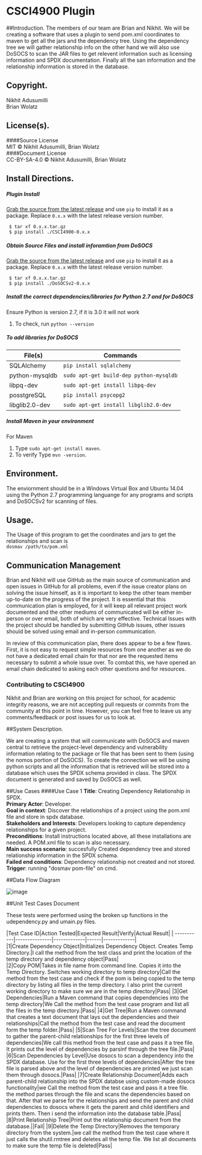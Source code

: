 # CSCI4900 Plugin

##Introduction.
The members of our team are Brian and Nikhit. We will be creating a software that uses a plugin to send pom.xml coordinates to maven to get all the jars and the dependency tree. Using the dependency tree we will gather relationship info on the other hand we will also use DoSOCS to scan the JAR files to get relevent information such as licensing information and SPDX documentation. Finally all the san information and the relationship information is stored in the database.

## Copyright.
Nikhit Adusumilli<br/>
Brian Wolatz

## License(s).
####Source License<br/>
MIT © Nikhit Adusumilli, Brian Wolatz<br/>
####Document License<br/>
CC-BY-SA-4.0 © Nikhit Adusumilli, Brian Wolatz<br/>

## Install Directions.

##### Plugin Install
[Grab the source from the latest
release](https://github.com/bwolatz/CSCI4900/releases) and use `pip` to install
it as a package. Replace `0.x.x` with the latest release version number.

` $ tar xf 0.x.x.tar.gz`<br/>
` $ pip install ./CSCI4900-0.x.x`

##### Obtain Source Files and install inforamtion from DoSOCS<br />
[Grab the source from the latest
release](https://github.com/nadusumilli/DoSOCSv2/releases) and use `pip` to install
it as a package. Replace `0.x.x` with the latest release version number.

` $ tar xf 0.x.x.tar.gz`<br/>
` $ pip install ./DoSOCSv2-0.x.x`

##### Install the correct dependencies/libraries for Python 2.7 and for DoSOCS<br />
Ensure Python is version 2.7, if it is 3.0 it will not work<br />
1. To check, run `python --version`

##### To add libraries for DoSOCS<br />
| File(s) | Commands |
| --- | --- |
|SQLAlchemy|`pip install sqlalchemy`|
|python-mysqldb|`sudo apt-get build-dep python-mysqldb`|
|libpq-dev|`sudo apt-get install libpq-dev`|
|posstgreSQL|`pip install psycopg2`|
|libglib2.0-dev|`sudo apt-get install libglib2.0-dev`|

##### Install Maven in your environment<br/>
For Maven<br />
1. Type `sudo apt-get install maven`.<br/>
2. To verify Type `mvn -version`.

## Environment.

The enviornment should be in a Windows Virtual Box and Ubuntu 14.04 using the Python 2.7 programming languange for any programs and scripts and DoSOCSv2 for scanning of files.

## Usage.

The Usage of this program to get the coordinates and jars to get the relationships and scan is <br/>
`dosmav /path/to/pom.xml`

## Communication Management

Brian and Nikhit will use GitHub as the main source of communication and open issues in GitHub for all problems, even if the issue creator plans on solving the issue himself, as it is important to keep the other team member up-to-date on the progress of the project. It is essential that this communication plan is employed, for it will keep all relevant project work documented and the other mediums of communicated will be either in-person or over email, both of which are very effective. Technical Issues with the project should be handled by submitting GitHub issues, other issues should be solved using email and in-person communication.

In review of this communication plan, there does appear to be a few flaws. First, it is not easy to request simple resources from one another as we do not have a dedicated email chain for that nor are the requested items necessary to submit a whole issue over. To combat this, we have opened an email chain dedicated to asking each other questions and for resources.

### Contributing to CSCI4900

Nikhit and Brian are working on this project for school, for academic integrity reasons, we are not accepting pull requests or commits from the community at this point in time. However, you can feel free to leave us any comments/feedback or post issues for us to look at.

##System Description.

We are creating a system that will communicate with DoSOCS and maven central to retrieve the project-level dependency and vulnerability information relating to the package or file that has been sent to them (using the nomos portion of DoSOCS). To create the connection we will be using python scripts and all the information that is retrieved will be stored into a database which uses the SPDX schema provided in class. The SPDX document is generated and saved by DoSOCS as well.

##Use Cases
####Use Case 1
**Title**: Creating Dependency Relationship in SPDX.<br/>
**Primary Actor**: Developer. <br/>
**Goal in context**: Discover the relationships of a project using the pom.xml file and store in spdx database.<br/>
**Stakeholders and Interests**: Developers looking to capture dependency relationships for a given project. <br/>
**Preconditions**: Install instructions located above, all these installations are needed. A POM.xml file to scan is also necessary. <br/>
**Main success scenario**: succesfully Created dependency tree and stored relationship information in the SPDX schema. <br/>
**Failed end conditions**: Dependency relationship not created and not stored.<br/>
**Trigger**: running "dosmav pom-file" on cmd.<br/>

##Data Flow Diagram

![image](https://cloud.githubusercontent.com/assets/11622664/14574580/243bf868-0322-11e6-86c3-68a74aa23fbe.png)

##Unit Test Cases Document

These tests were performed using the broken up functions in the udependency.py and umain.py files.

|Test Case ID|Action Tested|Expected Result|Verify|Actual Result|
| -----------|---------------|-------------|------|-------------|<br/>
|1|Create Dependency Object|Initializes Dependency Object. Creates Temp Directory.|I call the method from the test class and print the location of the temp directory and dependency object|Pass|<br/>
|2|Copy POM|Takes in file name from command line. Copies it into the Temp Directory. Switches working directory to temp directory|Call the method from the test case and check if the pom is being copied to the temp directory by listing all files in the temp directory. I also print the current working directory to make sure we are in the temp directory|Pass|
|3|Get Dependencies|Run a Maven command that copies dependencies into the temp directory|We Call the method from the test case program and list all the files in the temp directory.|Pass|
|4|Get Tree|Run a Maven command that creates a text document that lays out the dependencies and their relationships|Call the method from the test case and read the document form the temp folder.|Pass|
|5|Scan Tree For Levels|Scan the tree document to gather the parent-child relationships for the first three levels of dependencies|We call this method from the test case and pass it a tree file. It prints out the level of dependencies by parsinf through the tree file.|Pass|
|6|Scan Dependencies by Level|Use dosocs to scan a dependency into the SPDX database. Use for the first three levels of dependencies|After the tree file is parsed above and the level of dependencies are printed we just scan them through dosocs.|Pass|
|7|Create Relationship Document|Adds each parent-child relationship into the SPDX databse using custom-made dosocs functionality|we Call the method from the test case and pass it a tree file. the method parses through the file and scans the dependencies based on that. After that we parse for the relationships and send the parent and child dependencies to dosocs where it gets the parent and child identifiers and prints them. Then i send the information into the database table.|Pass|
|8|Print Relationship Tree|Print out the relationship document from the database.||Fail|
|9|Delete the Temp Directory|Removes the temporary directory from the system.|we call the method from the test case where it just calls the shutil.rmtree and deletes all the temp file. We list all documents to make sure the temp file is deleted|Pass|

